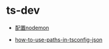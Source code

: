 # ts-dev

- [配置nodemon](https://stackoverflow.com/questions/37979489/how-to-watch-and-reload-ts-node-when-typescript-files-change)

- [how-to-use-paths-in-tsconfig-json](https://stackoverflow.com/questions/43281741/how-to-use-paths-in-tsconfig-json)